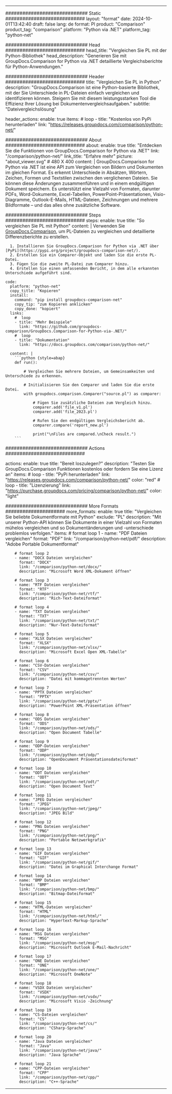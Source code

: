 
---
############################# Static ############################
layout: "format"
date:  2024-10-01T13:42:40
draft: false
lang: de
format: Pl
product: "Comparison"
product_tag: "comparison"
platform: "Python via .NET"
platform_tag: "python-net"

############################# Head ############################
head_title: "Vergleichen Sie PL mit der Python-Bibliothek"
head_description: "Generieren Sie mit GroupDocs.Comparison for Python via .NET detaillierte Vergleichsberichte für Python-Anwendungen."

############################# Header ############################
title: "Vergleichen Sie PL in Python" 
description: "GroupDocs.Comparison ist eine Python-basierte Bibliothek, mit der Sie Unterschiede in PL-Dateien einfach vergleichen und identifizieren können. Steigern Sie mit diesem leistungsstarken Tool die Effizienz Ihrer Lösung bei Dokumentenvergleichsaufgaben."
subtitle: "Dateivergleichslösung" 

header_actions:
  enable: true
  items:
    #  loop
    - title: "Kostenlos von PyPi herunterladen"
      link: "https://releases.groupdocs.com/comparison/python-net/"
      
############################# About ############################
about:
    enable: true
    title: "Entdecken Sie die Funktionen von GroupDocs.Comparison for Python via .NET"
    link: "/comparison/python-net/"
    link_title: "Erfahre mehr"
    picture: "about_viewer.svg" # 480 X 400
    content: |
       GroupDocs.Comparison for Python via .NET ist eine API zum Vergleichen von Bildern und Dokumenten im gleichen Format. Es erkennt Unterschiede in Absätzen, Wörtern, Zeichen, Formen und Textstilen zwischen den verglichenen Dateien. Sie können diese Änderungen zusammenführen und in einem endgültigen Dokument speichern. Es unterstützt eine Vielzahl von Formaten, darunter PDFs, Word-Dokumente, Excel-Tabellen, PowerPoint-Präsentationen, Visio-Diagramme, Outlook-E-Mails, HTML-Dateien, Zeichnungen und mehrere Bildformate – und das alles ohne zusätzliche Software.

############################# Steps ############################
steps:
    enable: true
    title: "So vergleichen Sie PL mit Python"
    content: |
      Verwenden Sie [GroupDocs.Comparison](https://products.groupdocs.com/comparison/python-net/), um PL-Dateien zu vergleichen und detaillierte Differenzberichte zu erstellen.
      
      1. Installieren Sie GroupDocs.Comparison for Python via .NET über [PyPi](https://pypi.org/project/groupdocs-comparison-net/).
      2. Erstellen Sie ein Comparer-Objekt und laden Sie die erste PL-Datei.
      3. Fügen Sie die zweite PL-Datei zum Comparer hinzu.
      4. Erstellen Sie einen umfassenden Bericht, in dem alle erkannten Unterschiede aufgeführt sind.
   
    code:
      platform: "python-net"
      copy_title: "Kopieren"
      install:
        command: "pip install groupdocs-comparison-net"
        copy_tip: "zum Kopieren anklicken"
        copy_done: "kopiert"
      links:
        #  loop
        - title: "Mehr Beispiele"
          link: "https://github.com/groupdocs-comparison/GroupDocs.Comparison-for-Python-via-.NET/"
        #  loop
        - title: "Dokumentation"
          link: "https://docs.groupdocs.com/comparison/python-net/"
          
      content: |
        ```python {style=abap}
        def run():

            # Vergleichen Sie mehrere Dateien, um Gemeinsamkeiten und Unterschiede zu erkennen.

            # Initialisieren Sie den Comparer und laden Sie die erste Datei.
            with groupdocs.comparison.Comparer("source.pl") as comparer:

                # Fügen Sie zusätzliche Dateien zum Vergleich hinzu.
                comparer.add('file_v1.pl')
                comparer.add('file_2023.pl')

                # Rufen Sie den endgültigen Vergleichsbericht ab.
                comparer.compare('report_new.pl')

                print("\nFiles are compared.\nCheck result.")
        ```            

############################# Actions ############################

actions:
  enable: true
  title: "Bereit loszulegen?"
  description: "Testen Sie GroupDocs.Comparison Funktionen kostenlos oder fordern Sie eine Lizenz an"
  items:
    #  loop
    - title: "PyPi herunterladen"
      link: "https://releases.groupdocs.com/comparison/python-net/"
      color: "red"
        #  loop
    - title: "Lizenzierung"
      link: "https://purchase.groupdocs.com/pricing/comparison/python-net/"
      color: "light"


############################# More Formats #####################
more_formats:
    enable: true
    title: "Vergleichen Sie beliebte Dokumentformate mit Python"
    exclude: "PL"
    description: "Mit unserer Python-API können Sie Dokumente in einer Vielzahl von Formaten mühelos vergleichen und so Dokumentänderungen und -unterschiede problemlos verfolgen."
    items: 
        # format loop 1
        - name: "PDF Dateien vergleichen"
          format: "PDF"
          link: "/comparison/python-net/pdf/"
          description: "Adobe Portable Dokumentformat"

        # format loop 2
        - name: "DOCX Dateien vergleichen"
          format: "DOCX"
          link: "/comparison/python-net/docx/"
          description: "Microsoft Word XML-Dokument öffnen"

        # format loop 3
        - name: "RTF Dateien vergleichen"
          format: "RTF"
          link: "/comparison/python-net/rtf/"
          description: "Rich-Text-Dateiformat"

        # format loop 4
        - name: "TXT Dateien vergleichen"
          format: "TXT"
          link: "/comparison/python-net/txt/"
          description: "Nur-Text-Dateiformat"

        # format loop 5
        - name: "XLSX Dateien vergleichen"
          format: "XLSX"
          link: "/comparison/python-net/xlsx/"
          description: "Microsoft Excel Open XML-Tabelle"

        # format loop 6
        - name: "CSV-Dateien vergleichen"
          format: "CSV"
          link: "/comparison/python-net/csv/"
          description: "Datei mit kommagetrennten Werten"

        # format loop 7
        - name: "PPTX Dateien vergleichen"
          format: "PPTX"
          link: "/comparison/python-net/pptx/"
          description: "PowerPoint XML-Präsentation öffnen"

        # format loop 8
        - name: "ODS Dateien vergleichen"
          format: "ODS"
          link: "/comparison/python-net/ods/"
          description: "Open Document Tabelle"

        # format loop 9
        - name: "ODP-Dateien vergleichen"
          format: "ODP"
          link: "/comparison/python-net/odp/"
          description: "OpenDocument Präsentationsdateiformat"

        # format loop 10
        - name: "ODT Dateien vergleichen"
          format: "ODT"
          link: "/comparison/python-net/odt/"
          description: "Open Document Text"

        # format loop 11
        - name: "JPEG Dateien vergleichen"
          format: "JPEG"
          link: "/comparison/python-net/jpeg/"
          description: "JPEG Bild"

        # format loop 12
        - name: "PNG Dateien vergleichen"
          format: "PNG"
          link: "/comparison/python-net/png/"
          description: "Portable Netzwerkgrafik"

        # format loop 13
        - name: "GIF Dateien vergleichen"
          format: "GIF"
          link: "/comparison/python-net/gif/"
          description: "Datei im Graphical Interchange Format"

        # format loop 14
        - name: "BMP Dateien vergleichen"
          format: "BMP"
          link: "/comparison/python-net/bmp/"
          description: "Bitmap-Dateiformat"

        # format loop 15
        - name: "HTML-Dateien vergleichen"
          format: "HTML"
          link: "/comparison/python-net/html/"
          description: "Hypertext-Markup-Sprache"

        # format loop 16
        - name: "MSG Dateien vergleichen"
          format: "MSG"
          link: "/comparison/python-net/msg/"
          description: "Microsoft Outlook E-Mail-Nachricht"

        # format loop 17
        - name: "ONE Dateien vergleichen"
          format: "ONE"
          link: "/comparison/python-net/one/"
          description: "Microsoft OneNote"

        # format loop 18
        - name: "VSDX Dateien vergleichen"
          format: "VSDX"
          link: "/comparison/python-net/vsdx/"
          description: "Microsoft Visio -Zeichnung"

        # format loop 19
        - name: "CS-Dateien vergleichen"
          format: "CS"
          link: "/comparison/python-net/cs/"
          description: "CSharp-Sprache"

        # format loop 20
        - name: "Java Dateien vergleichen"
          format: "Java"
          link: "/comparison/python-net/java/"
          description: "Java Sprache"
          
        # format loop 21
        - name: "CPP-Dateien vergleichen"
          format: "CPP"
          link: "/comparison/python-net/cpp/"
          description: "C++-Sprache"
---